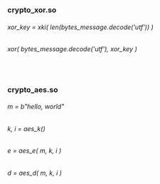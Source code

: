 ###    crypto_xor.so
######    xor_key = xki( len(bytes_message.decode('utf')) )
######    xor( bytes_message.decode('utf'), xor_key )


<br />


###    crypto_aes.so
######    m = b"hello, world"
######    k, i = aes_k()
######    e = aes_e( m, k, i )
######    d = aes_d( m, k, i )
